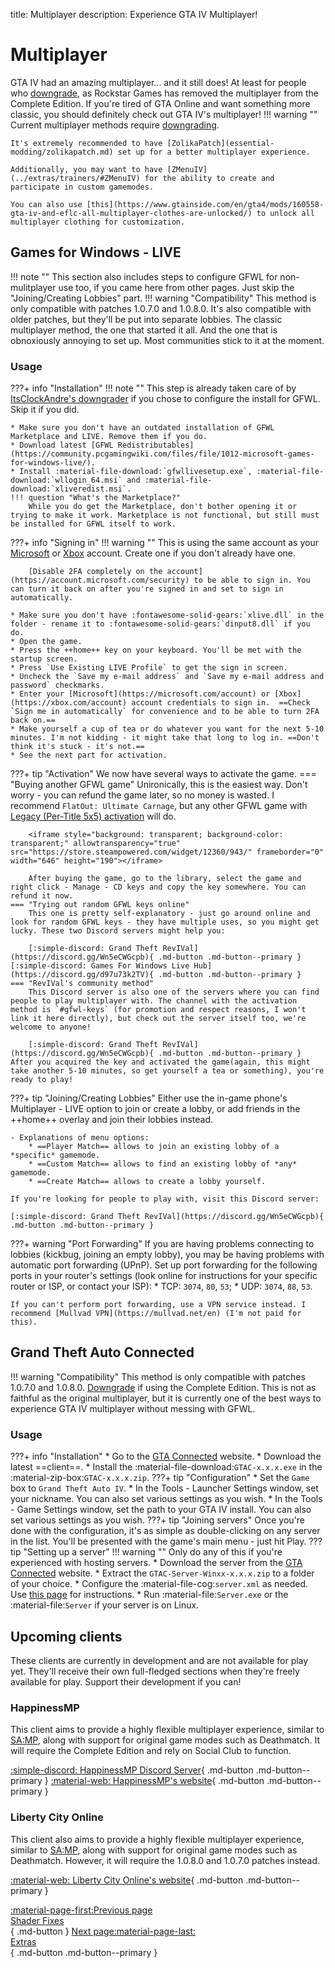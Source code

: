 title: Multiplayer
description: Experience GTA IV Multiplayer!

# Multiplayer
GTA IV had an amazing multiplayer... and it still does! At least for people who [downgrade](downgrading.md), as Rockstar Games has removed the multiplayer from the Complete Edition. If you're tired of GTA Online and want something more classic, you should definitely check out GTA IV's multiplayer!
!!! warning ""
    Current multiplayer methods require [downgrading](downgrading.md).

    It's extremely recommended to have [ZolikaPatch](essential-modding/zolikapatch.md) set up for a better multiplayer experience.

    Additionally, you may want to have [ZMenuIV](../extras/trainers/#ZMenuIV) for the ability to create and participate in custom gamemodes.

    You can also use [this](https://www.gtainside.com/en/gta4/mods/160558-gta-iv-and-eflc-all-multiplayer-clothes-are-unlocked/) to unlock all multiplayer clothing for customization.

## Games for Windows - LIVE
!!! note ""
    This section also includes steps to configure GFWL for non-mulitplayer use too, if you came here from other pages. Just skip the "Joining/Creating Lobbies" part.
!!! warning "Compatibility"
    This method is only compatible with patches 1.0.7.0 and 1.0.8.0. It's also compatible with older patches, but they'll be put into separate lobbies.
The classic multiplayer method, the one that started it all. And the one that is obnoxiously annoying to set up. Most communities stick to it at the moment.

### Usage
???+ info "Installation"
    !!! note ""
        This step is already taken care of by [ItsClockAndre's downgrader](../downgrading/#itsclockandres-downgrader) if you chose to configure the install for GFWL. Skip it if you did.


    * Make sure you don't have an outdated installation of GFWL Marketplace and LIVE. Remove them if you do.
    * Download latest [GFWL Redistributables](https://community.pcgamingwiki.com/files/file/1012-microsoft-games-for-windows-live/).
    * Install :material-file-download:`gfwllivesetup.exe`, :material-file-download:`wllogin_64.msi` and :material-file-download:`xliveredist.msi`.
    !!! question "What's the Marketplace?"
        While you do get the Marketplace, don't bother opening it or trying to make it work. Marketplace is not functional, but still must be installed for GFWL itself to work.
???+ info "Signing in"
    !!! warning ""
        This is using the same account as your [Microsoft](https://microsoft.com/account) or [Xbox](https://xbox.com/account) account. Create one if you don't already have one.

        [Disable 2FA completely on the account](https://account.microsoft.com/security) to be able to sign in. You can turn it back on after you're signed in and set to sign in automatically.

    * Make sure you don't have :fontawesome-solid-gears:`xlive.dll` in the folder - rename it to :fontawesome-solid-gears:`dinput8.dll` if you do.
    * Open the game.
    * Press the ++home++ key on your keyboard. You'll be met with the startup screen.
    * Press `Use Existing LIVE Profile` to get the sign in screen.
    * Uncheck the `Save my e-mail address` and `Save my e-mail address and password` checkmarks.
    * Enter your [Microsoft](https://microsoft.com/account) or [Xbox](https://xbox.com/account) account credentials to sign in.  ==Check `Sign me in automatically` for convenience and to be able to turn 2FA back on.==
    * Make yourself a cup of tea or do whatever you want for the next 5-10 minutes. I'm not kidding - it might take that long to log in. ==Don't think it's stuck - it's not.==
    * See the next part for activation.
???+ tip "Activation"
    We now have several ways to activate the game.
    === "Buying another GFWL game"
        Unironically, this is the easiest way. Don't worry - you can refund the game later, so no money is wasted. I recommend `FlatOut: Ultimate Carnage`, but any other GFWL game with [Legacy (Per-Title 5x5) activation](https://www.pcgamingwiki.com/wiki/Games_for_Windows_-_LIVE#List_of_games_using_Games_for_Windows_-_LIVE) will do.

        <iframe style="background: transparent; background-color: transparent;" allowtransparency="true" src="https://store.steampowered.com/widget/12360/943/" frameborder="0" width="646" height="190"></iframe>

        After buying the game, go to the library, select the game and right click - Manage - CD keys and copy the key somewhere. You can refund it now.
    === "Trying out random GFWL keys online"
        This one is pretty self-explanatory - just go around online and look for random GFWL keys - they have multiple uses, so you might get lucky. These two Discord servers might help you:

        [:simple-discord: Grand Theft RevIVal](https://discord.gg/Wn5eCWGcpb){ .md-button .md-button--primary } [:simple-discord: Games For Windows Live Hub](https://discord.gg/d97u73k2TV){ .md-button .md-button--primary }
    === "RevIVal's community method"
        This Discord server is also one of the servers where you can find people to play multiplayer with. The channel with the activation method is `#gfwl-keys` (for promotion and respect reasons, I won't link it here directly), but check out the server itself too, we're welcome to anyone!

        [:simple-discord: Grand Theft RevIVal](https://discord.gg/Wn5eCWGcpb){ .md-button .md-button--primary }
    After you acquired the key and activated the game(again, this might take another 5-10 minutes, so get yourself a tea or something), you're ready to play!
???+ tip "Joining/Creating Lobbies"
    Either use the in-game phone's Multiplayer - LIVE option to join or create a lobby, or add friends in the ++home++ overlay and join their lobbies instead.

    - Explanations of menu options:
        * ==Player Match== allows to join an existing lobby of a *specific* gamemode.
        * ==Custom Match== allows to find an existing lobby of *any* gamemode.
        * ==Create Match== allows to create a lobby yourself.
    
    If you're looking for people to play with, visit this Discord server:

    [:simple-discord: Grand Theft RevIVal](https://discord.gg/Wn5eCWGcpb){ .md-button .md-button--primary }
???+ warning "Port Forwarding"
    If you are having problems connecting to lobbies (kickbug, joining an empty lobby), you may be having problems with automatic port forwarding (UPnP). Set up port forwarding for the following ports in your router's settings (look online for instructions for your specific router or ISP, or contact your ISP):
    * TCP: `3074`, `80`, `53`;
    * UDP: `3074`, `88`, `53`.

    If you can't perform port forwarding, use a VPN service instead. I recommend [Mullvad VPN](https://mullvad.net/en) (I'm not paid for this).
## Grand Theft Auto Connected
!!! warning "Compatibility"
    This method is only compatible with patches 1.0.7.0 and 1.0.8.0. [Downgrade](downgrading.md) if using the Complete Edition.
This is not as faithful as the original multiplayer, but it is currently one of the best ways to experience GTA IV multiplayer without messing with GFWL.
### Usage
???+ info "Installation"
    * Go to the [GTA Connected](https://gtaconnected.com/downloads/) website.
    * Download the latest ==client==.
    * Install the :material-file-download:`GTAC-x.x.x.exe` in the :material-zip-box:`GTAC-x.x.x.zip`.
???+ tip "Configuration"
    * Set the `Game` box to `Grand Theft Auto IV`.
    * In the Tools - Launcher Settings window, set your nickname. You can also set various settings as you wish.
    * In the Tools - Game Settings window, set the path to your GTA IV install. You can also set various settings as you wish.
???+ tip "Joining servers"
    Once you're done with the configuration, it's as simple as double-clicking on any server in the list. You'll be presented with the game's main menu - just hit Play.
??? tip "Setting up a server"
    !!! warning ""
        Only do any of this if you're experienced with hosting servers.
    * Download the server from the [GTA Connected](https://gtaconnected.com/downloads/) website.
    * Extract the `GTAC-Server-Winxx-x.x.x.zip` to a folder of your choice.
    * Configure the :material-file-cog:`server.xml` as needed. Use [this page](https://wiki.gtaconnected.com/ServerConfiguration) for instructions.
    * Run :material-file:`Server.exe` or the :material-file:`Server` if your server is on Linux.

## Upcoming clients
These clients are currently in development and are not available for play yet. They'll receive their own full-fledged sections when they're freely available for play. Support their development if you can!
### HappinessMP
This client aims to provide a highly flexible multiplayer experience, similar to [SA:MP](https://www.sa-mp.com/), along with support for original game modes such as Deathmatch. It will require the Complete Edition and rely on Social Club to function.

[:simple-discord: HappinessMP Discord Server](https://discord.gg/U6w3Yu8jkt){ .md-button .md-button--primary } [:material-web: HappinessMP's website](https://happinessmp.net/){ .md-button .md-button--primary }

### Liberty City Online
This client also aims to provide a highly flexible multiplayer experience, similar to [SA:MP](https://www.sa-mp.com/), along with support for original game modes such as Deathmatch. However, it will require the 1.0.8.0 and 1.0.7.0 patches instead.

[:material-web: Liberty City Online's website](https://lc-online.net/){ .md-button .md-button--primary }

[:material-page-first:Previous page <br>Shader Fixes</br>](essential-modding/shader-fixes.md){ .md-button } [Next page:material-page-last: <br>Extras</br>](extras/index.md){ .md-button .md-button--primary }